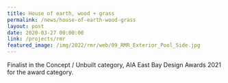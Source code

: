```yaml
---
title: House of earth, wood + grass
permalink: /news/house-of-earth-wood-grass
layout: post
date: 2020-03-27 00:00:00
link: /projects/rmr
featured_image: /img/2022/rmr/web/09_RMR_Exterior_Pool_Side.jpg
---
```


Finalist in the Concept / Unbuilt category, AIA East Bay Design Awards 2021 for the award category.
